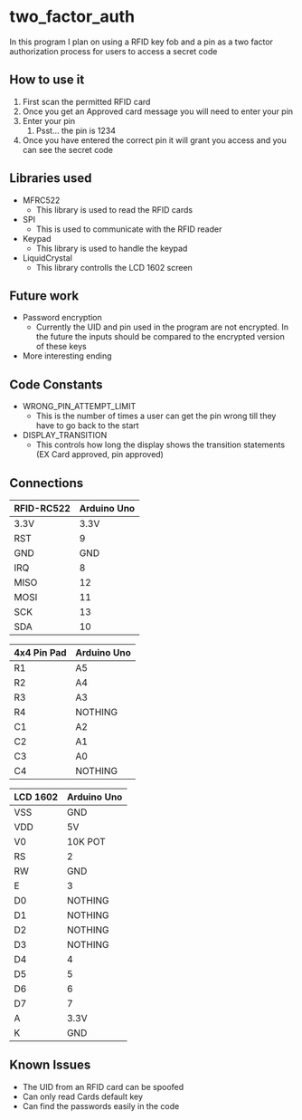 # two_factor_auth
In this program I plan on using a RFID key fob and a pin as a two factor authorization process for users to access a secret code

## How to use it
1. First scan the permitted RFID card
1. Once you get an Approved card message you will need to enter your pin
1. Enter your pin
	1. Psst... the pin is 1234
1. Once you have entered the correct pin it will grant you access and you can see the secret code


## Libraries used
* MFRC522
	* This library is used to read the RFID cards
* SPI
	* This is used to communicate with the RFID reader
* Keypad
	* This library is used to handle the keypad
* LiquidCrystal
	* This library controlls the LCD 1602 screen

## Future work
* Password encryption
	* Currently the UID and pin used in the program are not encrypted. In the future the inputs should be compared to the encrypted version of these keys
* More interesting ending

## Code Constants
* WRONG_PIN_ATTEMPT_LIMIT
	* This is the number of times a user can get the pin wrong till they have to go back to the start
* DISPLAY_TRANSITION
	* This controls how long the display shows the transition statements (EX Card approved, pin approved)

## Connections

RFID-RC522 | Arduino Uno
------------ | -------------
3.3V		|		3.3V
RST			|		9
GND			|		GND
IRQ			|		8
MISO		|		12
MOSI		|		11
SCK			|		13
SDA			|		10

4x4 Pin Pad | Arduino Uno
------------ | -------------
R1		|		A5
R2		|		A4
R3		|		A3
R4		|		NOTHING
C1		|		A2
C2		|		A1
C3		|		A0
C4		|		NOTHING

LCD 1602	|	Arduino Uno
------------ | -------------
VSS		|		GND
VDD		|		5V
V0		|		10K POT
RS		|		2
RW		|		GND
E		|		3
D0		|		NOTHING
D1		|		NOTHING
D2		|		NOTHING
D3		|		NOTHING
D4		|		4
D5		|		5
D6		|		6
D7		|		7
A		|		3.3V
K		|		GND


## Known Issues
* The UID from an RFID card can be spoofed
* Can only read Cards default key
* Can find the passwords easily in the code

